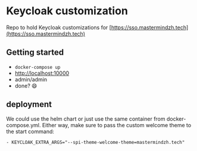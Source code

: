 # Keycloak customization

Repo to hold Keycloak customizations for [https://sso.mastermindzh.tech](https://sso.mastermindzh.tech)

## Getting started

- `docker-compose up`
- [http://localhost:10000](http://localhost:10000)
- admin/admin
- done? 😄

## deployment

We could use the helm chart or just use the same container from docker-compose.yml.
Either way, make sure to pass the custom welcome theme to the start command:

`- KEYCLOAK_EXTRA_ARGS="--spi-theme-welcome-theme=mastermindzh.tech"`
